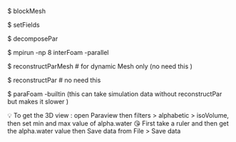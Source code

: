 $ blockMesh 

$ setFields

$ decomposePar

$ mpirun -np 8 interFoam -parallel

$ reconstructParMesh   # for dynamic Mesh only (no need this )

$ reconstructPar # no need this

$ paraFoam -builtin   (this can take simulation data without reconstructPar but makes it slower )

<aside>
💡 To get the 3D view  :  open Paraview then filters > alphabetic > isoVolume, then set min and max value of alpha.water
😘 First take a ruler and then get the alpha.water value then Save data from File > Save data 

</aside>
